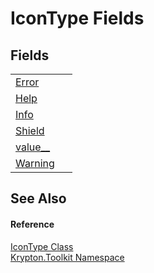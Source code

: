 # IconType Fields




## Fields
<table>
<tr>
<td><a href="cddeac20-5898-bfa2-2345-8154c2c685b6.md">Error</a></td>
<td> </td></tr>
<tr>
<td><a href="4d9e6674-36ec-2009-10f3-68f7fa37b2a0.md">Help</a></td>
<td> </td></tr>
<tr>
<td><a href="25f9e65c-9534-642a-0c74-b3f0c67a3db5.md">Info</a></td>
<td> </td></tr>
<tr>
<td><a href="0d6fa4e6-5b99-d447-2ceb-984aaaec8236.md">Shield</a></td>
<td> </td></tr>
<tr>
<td><a href="27f1fc87-dca5-76e9-a31c-884192357944.md">value__</a></td>
<td> </td></tr>
<tr>
<td><a href="248c27a9-1b97-c3b7-5712-16d3a546d340.md">Warning</a></td>
<td> </td></tr>
</table>

## See Also


#### Reference
<a href="74eb6d7e-3f19-70f1-fed7-2f23059b04a2.md">IconType Class</a>  
<a href="79d2eac2-21f4-54ff-7552-b20c33c30600.md">Krypton.Toolkit Namespace</a>  
